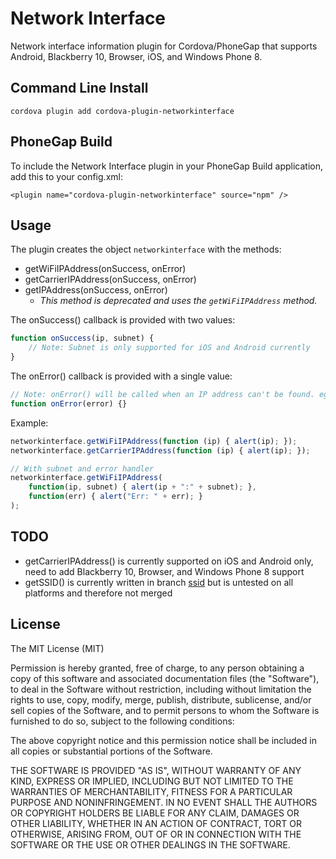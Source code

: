 Network Interface
=================

Network interface information plugin for Cordova/PhoneGap that supports Android, Blackberry 10, Browser, iOS, and Windows Phone 8.

## Command Line Install

    cordova plugin add cordova-plugin-networkinterface

## PhoneGap Build

To include the Network Interface plugin in your PhoneGap Build application, add this to your config.xml:

    <plugin name="cordova-plugin-networkinterface" source="npm" />

## Usage

The plugin creates the object `networkinterface` with the methods:
* getWiFiIPAddress(onSuccess, onError)
* getCarrierIPAddress(onSuccess, onError)
* getIPAddress(onSuccess, onError)
  * *This method is deprecated and uses the `getWiFiIPAddress` method.*

The onSuccess() callback is provided with two values: 

```javascript
function onSuccess(ip, subnet) {
	// Note: Subnet is only supported for iOS and Android currently
}
```

The onError() callback is provided with a single value:

```javascript
// Note: onError() will be called when an IP address can't be found. eg WiFi is disabled, no SIM card, Airplane mode etc.
function onError(error) {}
```

Example:

```javascript
networkinterface.getWiFiIPAddress(function (ip) { alert(ip); });
networkinterface.getCarrierIPAddress(function (ip) { alert(ip); });

// With subnet and error handler
networkinterface.getWiFiIPAddress(
    function(ip, subnet) { alert(ip + ":" + subnet); }, 
    function(err) { alert("Err: " + err); }
);
```

## TODO

* getCarrierIPAddress() is currently supported on iOS and Android only, need to add Blackberry 10, Browser, and Windows Phone 8 support
* getSSID() is currently written in branch [ssid](https://github.com/salbahra/cordova-plugin-networkinterface/tree/ssid) but is untested on all platforms and therefore not merged

## License

The MIT License (MIT)

Permission is hereby granted, free of charge, to any person obtaining a copy
of this software and associated documentation files (the "Software"), to deal
in the Software without restriction, including without limitation the rights
to use, copy, modify, merge, publish, distribute, sublicense, and/or sell
copies of the Software, and to permit persons to whom the Software is
furnished to do so, subject to the following conditions:

The above copyright notice and this permission notice shall be included in
all copies or substantial portions of the Software.

THE SOFTWARE IS PROVIDED "AS IS", WITHOUT WARRANTY OF ANY KIND, EXPRESS OR
IMPLIED, INCLUDING BUT NOT LIMITED TO THE WARRANTIES OF MERCHANTABILITY,
FITNESS FOR A PARTICULAR PURPOSE AND NONINFRINGEMENT. IN NO EVENT SHALL THE
AUTHORS OR COPYRIGHT HOLDERS BE LIABLE FOR ANY CLAIM, DAMAGES OR OTHER
LIABILITY, WHETHER IN AN ACTION OF CONTRACT, TORT OR OTHERWISE, ARISING FROM,
OUT OF OR IN CONNECTION WITH THE SOFTWARE OR THE USE OR OTHER DEALINGS IN
THE SOFTWARE.
